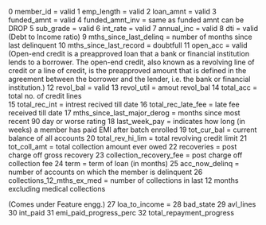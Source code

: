 0 member_id = valid 
1 emp_length = valid 
2 loan_amnt = valid 
3 funded_amnt = valid 
4 funded_amnt_inv = same as funded amnt can be  DROP 
5 sub_grade = valid 
6 int_rate = valid 
7 annual_inc = valid 
8 dti = valid  (Debt to Income ratio)
9 mths_since_last_delinq = number of months since last delinquent
10 mths_since_last_record = doubtfull
11 open_acc = valid (Open-end credit is a preapproved loan that a bank or financial institution lends to a borrower. The open-end credit, also known as a revolving line of credit or a line of credit, is the preapproved amount that is defined in the agreement between the borrower and the lender, i.e. the bank or financial institution.)
12 revol_bal = valid
13 revol_util = amout revol_bal
14 total_acc = total no. of credit lines  
15 total_rec_int = intrest recived till date 
16 total_rec_late_fee = late fee received till date 
17 mths_since_last_major_derog = months since most recent 90 day or worse rating
18 last_week_pay = indicates how long (in weeks) a member has paid EMI after batch enrolled
19 tot_cur_bal = current balance of all accounts
20 total_rev_hi_lim = total revolving credit limit
21 tot_coll_amt = total collection amount ever owed
22 recoveries = post charge off gross recovery
23 collection_recovery_fee = 	post charge off collection fee
24 term = term of loan (in months)
25 acc_now_delinq = number of accounts on which the member is delinquent
26 collections_12_mths_ex_med = number of collections in last 12 months excluding medical collections

(Comes under Feature engg.)
27 loa_to_income =
28 bad_state
29 avl_lines
30 int_paid
31 emi_paid_progress_perc
32 total_repayment_progress
